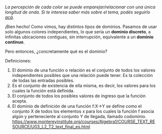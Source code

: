 _La percepción de cada color se puede emparejar/relacionar con una única longitud de onda. Si te interesa saber más sobre el tema, podés seguirlo [acá](https://es.wikipedia.org/wiki/Espectro_visible#Colores_del_espectro)._

¡Bien hecho!
Como vimos, hay distintos tipos de dominios. Pasamos de usar solo algunos colores independientes, lo que sería un **dominio discreto**, a infinitas ubicaciones contiguas, sin interrupción, equivalente a un **dominio continuo**. 

Pero entonces, ¿concretamente qué es el dominio?

Definiciones:
1) El dominio de una función o relación es el conjunto de todos los valores independientes posibles que una relación puede tener. Es la colección de todas las entradas posibles.
2) Es el conjunto de existencia de ella misma, es decir, los valores para los cuales la función está definida.
3) El conjunto de todos los posibles valores de ingreso que la función acepta.
4) El dominio de definición de una función f:X→Y se define como el conjunto X de todos los elementos x para los cuales la función f asocia algún y perteneciente al conjunto Y de llegada, llamado codominio.
https://www.montereyinstitute.org/courses/Algebra1/COURSE_TEXT_RESOURCE/U03_L2_T2_text_final_es.html
